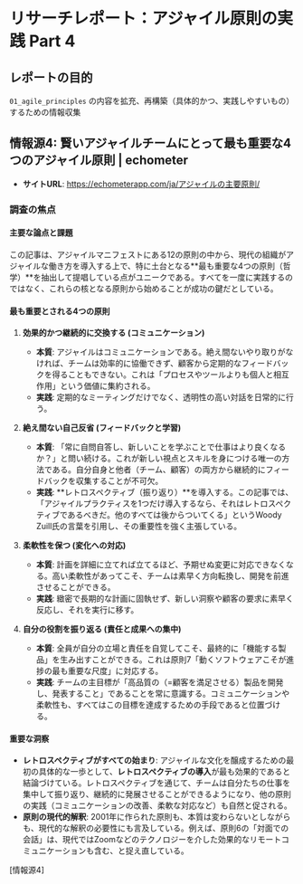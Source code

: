 # リサーチレポート：アジャイル原則の実践 Part 4

## レポートの目的
`01_agile_principles` の内容を拡充、再構築（具体的かつ、実践しやすいもの）するための情報収集

## 情報源4: 賢いアジャイルチームにとって最も重要な4つのアジャイル原則 | echometer

*   **サイトURL**: https://echometerapp.com/ja/アジャイルの主要原則/

### 調査の焦点

#### 主要な論点と課題
この記事は、アジャイルマニフェストにある12の原則の中から、現代の組織がアジャイルな働き方を導入する上で、特に土台となる**最も重要な4つの原則（哲学）**を抽出して提唱している点がユニークである。すべてを一度に実践するのではなく、これらの核となる原則から始めることが成功の鍵だとしている。

#### 最も重要とされる4つの原則

1.  **効果的かつ継続的に交換する (コミュニケーション)**
    *   **本質**: アジャイルはコミュニケーションである。絶え間ないやり取りがなければ、チームは効率的に協働できず、顧客から定期的なフィードバックを得ることもできない。これは「プロセスやツールよりも個人と相互作用」という価値に集約される。
    *   **実践**: 定期的なミーティングだけでなく、透明性の高い対話を日常的に行う。

2.  **絶え間ない自己反省 (フィードバックと学習)**
    *   **本質**: 「常に自問自答し、新しいことを学ぶことで仕事はより良くなるか？」と問い続ける。これが新しい視点とスキルを身につける唯一の方法である。自分自身と他者（チーム、顧客）の両方から継続的にフィードバックを収集することが不可欠。
    *   **実践**: **レトロスペクティブ（振り返り）**を導入する。この記事では、「アジャイルプラクティスを1つだけ導入するなら、それはレトロスペクティブであるべきだ。他のすべては後からついてくる」というWoody Zuill氏の言葉を引用し、その重要性を強く主張している。

3.  **柔軟性を保つ (変化への対応)**
    *   **本質**: 計画を詳細に立てれば立てるほど、予期せぬ変更に対応できなくなる。高い柔軟性があってこそ、チームは素早く方向転換し、開発を前進させることができる。
    *   **実践**: 緻密で長期的な計画に固執せず、新しい洞察や顧客の要求に素早く反応し、それを実行に移す。

4.  **自分の役割を振り返る (責任と成果への集中)**
    *   **本質**: 全員が自分の立場と責任を自覚してこそ、最終的に「機能する製品」を生み出すことができる。これは原則7「動くソフトウェアこそが進捗の最も重要な尺度」に対応する。
    *   **実践**: チームの主目標が「高品質の（=顧客を満足させる）製品を開発し、発表すること」であることを常に意識する。コミュニケーションや柔軟性も、すべてはこの目標を達成するための手段であると位置づける。

#### 重要な洞察
*   **レトロスペクティブがすべての始まり**: アジャイルな文化を醸成するための最初の具体的な一歩として、**レトロスペクティブの導入**が最も効果的であると結論づけている。レトロスペクティブを通じて、チームは自分たちの仕事を集中して振り返り、継続的に発展させることができるようになり、他の原則の実践（コミュニケーションの改善、柔軟な対応など）も自然と促される。
*   **原則の現代的解釈**: 2001年に作られた原則も、本質は変わらないとしながらも、現代的な解釈の必要性にも言及している。例えば、原則6の「対面での会話」は、現代ではZoomなどのテクノロジーを介した効果的なリモートコミュニケーションも含む、と捉え直している。

[情報源4] 